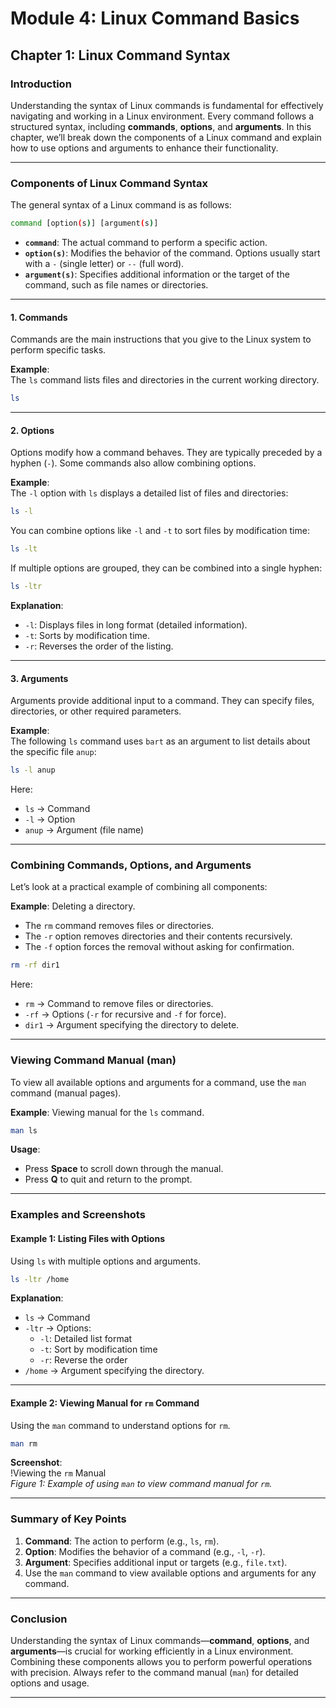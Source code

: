 # **Module 4: Linux Command Basics**

## **Chapter 1: Linux Command Syntax**

### **Introduction**
Understanding the syntax of Linux commands is fundamental for effectively navigating and working in a Linux environment. Every command follows a structured syntax, including **commands**, **options**, and **arguments**. In this chapter, we’ll break down the components of a Linux command and explain how to use options and arguments to enhance their functionality.

---

### **Components of Linux Command Syntax**

The general syntax of a Linux command is as follows:

```bash
command [option(s)] [argument(s)]
```

- **`command`**: The actual command to perform a specific action.
- **`option(s)`**: Modifies the behavior of the command. Options usually start with a `-` (single letter) or `--` (full word).
- **`argument(s)`**: Specifies additional information or the target of the command, such as file names or directories.

---

#### **1. Commands**
Commands are the main instructions that you give to the Linux system to perform specific tasks.

**Example**:  
The `ls` command lists files and directories in the current working directory.

```bash
ls
```

---

#### **2. Options**
Options modify how a command behaves. They are typically preceded by a hyphen (`-`). Some commands also allow combining options.

**Example**:  
The `-l` option with `ls` displays a detailed list of files and directories:

```bash
ls -l
```

You can combine options like `-l` and `-t` to sort files by modification time:

```bash
ls -lt
```

If multiple options are grouped, they can be combined into a single hyphen:

```bash
ls -ltr
```

**Explanation**:
- `-l`: Displays files in long format (detailed information).
- `-t`: Sorts by modification time.
- `-r`: Reverses the order of the listing.

---

#### **3. Arguments**
Arguments provide additional input to a command. They can specify files, directories, or other required parameters.

**Example**:  
The following `ls` command uses `bart` as an argument to list details about the specific file `anup`:

```bash
ls -l anup
```

Here:
- `ls` → Command
- `-l` → Option
- `anup` → Argument (file name)

---

### **Combining Commands, Options, and Arguments**

Let’s look at a practical example of combining all components:

**Example**: Deleting a directory.
- The `rm` command removes files or directories.
- The `-r` option removes directories and their contents recursively.
- The `-f` option forces the removal without asking for confirmation.

```bash
rm -rf dir1
```

Here:
- `rm` → Command to remove files or directories.
- `-rf` → Options (`-r` for recursive and `-f` for force).
- `dir1` → Argument specifying the directory to delete.

---

### **Viewing Command Manual (man)**

To view all available options and arguments for a command, use the `man` command (manual pages).

**Example**: Viewing manual for the `ls` command.

```bash
man ls
```

**Usage**:
- Press **Space** to scroll down through the manual.
- Press **Q** to quit and return to the prompt.

---

### **Examples and Screenshots**

#### **Example 1: Listing Files with Options**
Using `ls` with multiple options and arguments.

```bash
ls -ltr /home
```

**Explanation**:
- `ls` → Command
- `-ltr` → Options:
   - `-l`: Detailed list format
   - `-t`: Sort by modification time
   - `-r`: Reverse the order
- `/home` → Argument specifying the directory.

---

#### **Example 2: Viewing Manual for `rm` Command**
Using the `man` command to understand options for `rm`.

```bash
man rm
```

**Screenshot**:  
!Viewing the `rm` Manual  
*Figure 1: Example of using `man` to view command manual for `rm`.*

---

### **Summary of Key Points**

1. **Command**: The action to perform (e.g., `ls`, `rm`).
2. **Option**: Modifies the behavior of a command (e.g., `-l`, `-r`).
3. **Argument**: Specifies additional input or targets (e.g., `file.txt`).
4. Use the `man` command to view available options and arguments for any command.

---

### **Conclusion**
Understanding the syntax of Linux commands—**command**, **options**, and **arguments**—is crucial for working efficiently in a Linux environment. Combining these components allows you to perform powerful operations with precision. Always refer to the command manual (`man`) for detailed options and usage.

---
